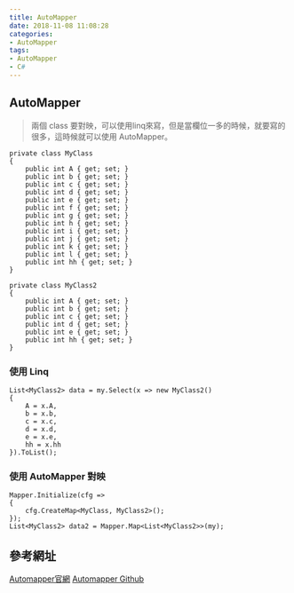 ```yaml
---
title: AutoMapper
date: 2018-11-08 11:08:28
categories:
- AutoMapper
tags:
- AutoMapper
- C#
---
```


## AutoMapper
> 兩個 class 要對映，可以使用linq來寫，但是當欄位一多的時候，就要寫的很多，這時候就可以使用 AutoMapper。

```
private class MyClass
{
    public int A { get; set; }
    public int b { get; set; }
    public int c { get; set; }
    public int d { get; set; }
    public int e { get; set; }
    public int f { get; set; }
    public int g { get; set; }
    public int h { get; set; }
    public int i { get; set; }
    public int j { get; set; }
    public int k { get; set; }
    public int l { get; set; }
    public int hh { get; set; }
}

private class MyClass2
{
    public int A { get; set; }
    public int b { get; set; }
    public int c { get; set; }
    public int d { get; set; }
    public int e { get; set; }
    public int hh { get; set; }
}
```

### 使用 Linq
```
List<MyClass2> data = my.Select(x => new MyClass2()
{
    A = x.A,
    b = x.b,
    c = x.c,
    d = x.d,
    e = x.e,
    hh = x.hh
}).ToList();
```

### 使用 AutoMapper 對映
```
Mapper.Initialize(cfg =>
{
    cfg.CreateMap<MyClass, MyClass2>();
});
List<MyClass2> data2 = Mapper.Map<List<MyClass2>>(my);

```

## 參考網址
[Automapper官網](https://automapper.org/)
[Automapper Github](https://github.com/AutoMapper/AutoMapper)